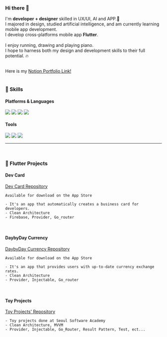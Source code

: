 ### Hi there 👋
<p>
  I'm <b>developer + designer</b> skilled in UX/UI, AI and APP.🚀<br/>
  I majored in design, studied artificial intelligence, and am currently learning mobile app development.<br/>
  I develop cross-platforms mobile app <b>Flutter</b>.<br/><br/>
  I enjoy running, drawing and playing piano.<br/>
  I hope to harness both my design and development skills to their full potential. 🔥<br/><br/>
  
</p>

Here is my [Notion Portfolio Link!](https://www.notion.so/Jung-In-s-Portfolio-ceac3ad00e864d11b36105c496335157)<br/><br/>


### 💪 Skills
#### Platforms & Languages
<p>
  <img src="https://img.shields.io/badge/Flutter-02569B?style=flat-square&logo=Flutter&logoColor=white"/>
  <img src="https://img.shields.io/badge/Python-3776AB?style=flat-square&logo=Python&logoColor=white">
  <img src="https://img.shields.io/badge/Dart-0175C2?style=flat-square&logo=Dart&logoColor=white">
  <img src="https://img.shields.io/badge/Git-F05032?style=flat-square&logo=Git&logoColor=white">

</p>


#### Tools
<p>
  <img src="https://img.shields.io/badge/TensorFlow-FF6F00?style=flat-square&logo=TensorFlow&logoColor=white">
  <img src="https://img.shields.io/badge/PyTorch-EE4C2C?style=flat-square&logo=PyTorch&logoColor=white">
  <img src="https://img.shields.io/badge/Figma-F24E1E?style=flat-square&logo=Figma&logoColor=white">
 
</p>


***


<br/>

### 🍑 Flutter Projects
<p>
  
  #### Dev Card
  
  [Dev Card Repository](https://github.com/Jungin1020/Git_Hub_Card/tree/develop)
  
  `Available for download on the App Store`

    - It's an app that automatically creates a business card for developers.
    - Clean Architecture
    - Firebase, Provider, Go_router

  <br/>

  
  #### DaybyDay Currency
  
  [DaybyDay Currency Repository](https://github.com/Jungin1020/inflearn_flutter_basic/tree/flutter/basic_xx_rate_exchange_app)

  `Available for download on the App Store`
      
    - It's an app that provides users with up-to-date currency exchange rates.
    - Clean Architecture
    - Provider, Injectable, Go_router

  <br/>


  #### Toy Projects
  
  [Toy Projects' Repository](https://github.com/Jungin1020/inflearn_flutter_basic/tree/flutter)
      
    - Toy projects done at Seoul Software Academy
    - Clean Architecture, MVVM
    - Provider, Injectable, Go_Router, Result Pattern, Test, ect...
    
</p>



